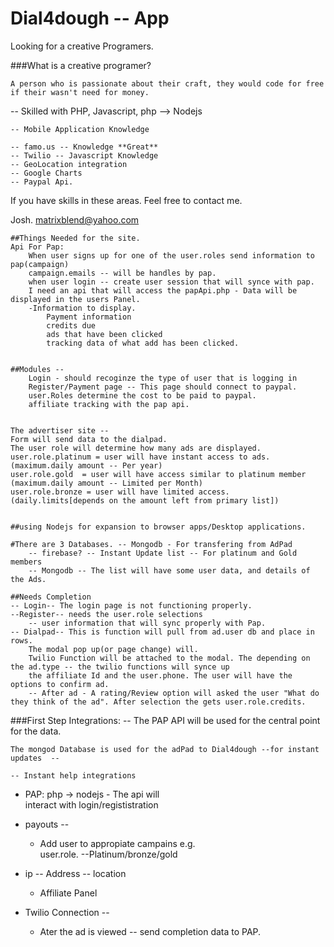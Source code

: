 # Dial4dough -- App

Looking for a creative Programers.
  
###What is a creative programer?   

	A person who is passionate about their craft, they would code for free if their wasn't need for money.
	  
-- Skilled with PHP, Javascript, php --> Nodejs
  
	-- Mobile Application Knowledge
  
	-- famo.us -- Knowledge **Great**
	-- Twilio -- Javascript Knowledge
	-- GeoLocation integration
	-- Google Charts
	-- Paypal Api.

If you have skills in these areas. Feel free to contact me.  
 
Josh.
<matrixblend@yahoo.com>

	##Things Needed for the site.
	Api For Pap:
		When user signs up for one of the user.roles send information to pap(campaign)
		campaign.emails -- will be handles by pap.
		when user login -- create user session that will synce with pap.
		I need an api that will access the papApi.php - Data will be displayed in the users Panel.
		-Information to display.
			Payment information
			credits due
			ads that have been clicked
			tracking data of what add has been clicked.  


	##Modules --
		Login - should recoginze the type of user that is logging in
		Register/Payment page -- This page should connect to paypal.
		user.Roles determine the cost to be paid to paypal.
		affiliate tracking with the pap api.


	The advertiser site --
	Form will send data to the dialpad.
	The user role will determine how many ads are displayed.
	user.role.platinum = user will have instant access to ads. (maximum.daily amount -- Per year)
	user.role.gold  = user will have access similar to platinum member (maximum.daily amount -- Limited per Month)
	user.role.bronze = user will have limited access. (daily.limits[depends on the amount left from primary list])


	##using Nodejs for expansion to browser apps/Desktop applications.

	#There are 3 Databases. -- Mongodb - For transfering from AdPad
		-- firebase? -- Instant Update list -- For platinum and Gold members
		-- Mongodb -- The list will have some user data, and details of the Ads.

	##Needs Completion 
	-- Login-- The login page is not functioning properly.
	--Register-- needs the user.role selections
		-- user information that will sync properly with Pap.
	-- Dialpad-- This is function will pull from ad.user db and place in rows. 
		The modal pop up(or page change) will.
		Twilio Function will be attached to the modal. The depending on the ad.type -- the twilio functions will synce up
		the affiliate Id and the user.phone. The user will have the options to confirm ad.
		-- After ad - A rating/Review option will asked the user "What do they think of the ad". After selection the gets user.role.credits.


###First Step Integrations:
-- The PAP API will be used for the central point for the data.  

	The mongod Database is used for the adPad to Dial4dough --for instant updates  --  

	-- Instant help integrations
  
- PAP: php -> nodejs - The api will   
interact with login/regististration
	  
- payouts --
  
	- Add user to appropiate campains e.g.   
user.role. --Platinum/bronze/gold
	  
- ip -- Address -- location
  
	- Affiliate Panel

  
- Twilio Connection -- 
	- Ater the ad is viewed -- send completion data to PAP.

	